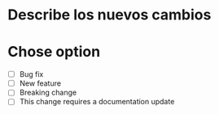 # Describe los nuevos cambios


# Chose option
- [ ] Bug fix
- [ ] New feature
- [ ] Breaking change
- [ ] This change requires a documentation update
